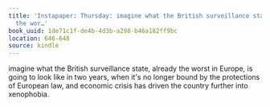 ```yaml
---
title: 'Instapaper: Thursday: imagine what the British surveillance state, already
  the wor…'
book_uuid: 1de71c1f-de4b-4d3b-a298-b46a182ff9bc
location: 646-648
source: kindle
---
```


imagine what the British surveillance state, already the worst in Europe, is going to look like in two years, when it's no longer bound by the protections of European law, and economic crisis has driven the country further into xenophobia.